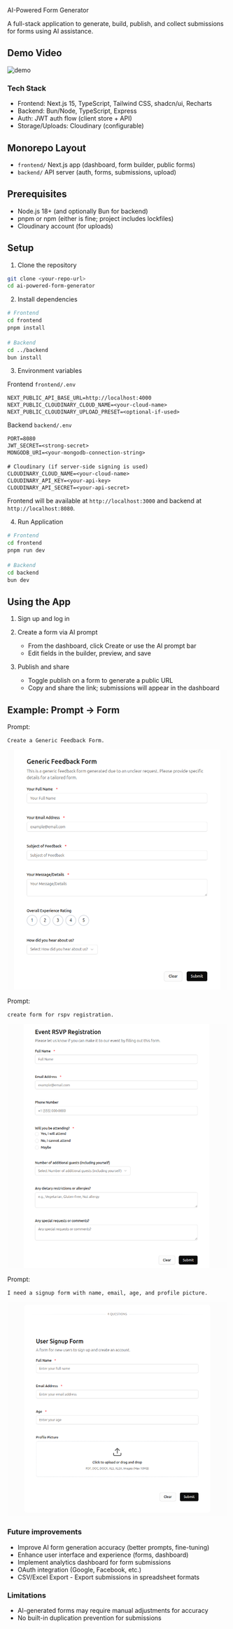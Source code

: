 AI-Powered Form Generator

A full-stack application to generate, build, publish, and collect submissions for forms using AI assistance.

## Demo Video
![demo](https://github.com/user-attachments/assets/a2a804a1-ef37-4e73-bf58-8cf289511be3)


### Tech Stack
- Frontend: Next.js 15, TypeScript, Tailwind CSS, shadcn/ui, Recharts
- Backend: Bun/Node, TypeScript, Express
- Auth: JWT auth flow (client store + API)
- Storage/Uploads: Cloudinary (configurable)



## Monorepo Layout

- `frontend/` Next.js app (dashboard, form builder, public forms)
- `backend/` API server (auth, forms, submissions, upload)



## Prerequisites
- Node.js 18+ (and optionally Bun for backend)
- pnpm or npm (either is fine; project includes lockfiles)
- Cloudinary account (for uploads)



## Setup

1) Clone the repository
```bash
git clone <your-repo-url>
cd ai-powered-form-generator
```

2) Install dependencies
```bash
# Frontend
cd frontend
pnpm install

# Backend
cd ../backend
bun install
```

3) Environment variables

Frontend `frontend/.env`
```
NEXT_PUBLIC_API_BASE_URL=http://localhost:4000
NEXT_PUBLIC_CLOUDINARY_CLOUD_NAME=<your-cloud-name>
NEXT_PUBLIC_CLOUDINARY_UPLOAD_PRESET=<optional-if-used>
```

Backend `backend/.env`
```
PORT=8080
JWT_SECRET=<strong-secret>
MONGODB_URI=<your-mongodb-connection-string>

# Cloudinary (if server-side signing is used)
CLOUDINARY_CLOUD_NAME=<your-cloud-name>
CLOUDINARY_API_KEY=<your-api-key>
CLOUDINARY_API_SECRET=<your-api-secret>
```

Frontend will be available at `http://localhost:3000` and backend at `http://localhost:8080`.


4) Run Application
```bash
# Frontend
cd frontend
pnpm run dev

# Backend
cd backend
bun dev
```




## Using the App

1) Sign up and log in

2) Create a form via AI prompt
   - From the dashboard, click Create or use the AI prompt bar
   - Edit fields in the builder, preview, and save

3) Publish and share
   - Toggle publish on a form to generate a public URL
   - Copy and share the link; submissions will appear in the dashboard



## Example: Prompt → Form

Prompt:
```
Create a Generic Feedback Form.
```
![alt text](assets/image.png)

Prompt:
```
create form for rspv registration.
```
![alt text](assets/image-1.png)

Prompt:
```
I need a signup form with name, email, age, and profile picture.
```
![alt text](assets/image-2.png)



### Future improvements
- Improve AI form generation accuracy (better prompts, fine-tuning)
- Enhance user interface and experience (forms, dashboard)
- Implement analytics dashboard for form submissions
- OAuth integration (Google, Facebook, etc.)
- CSV/Excel Export - Export submissions in spreadsheet formats

### Limitations
- AI-generated forms may require manual adjustments for accuracy
- No built-in duplication prevention for submissions
